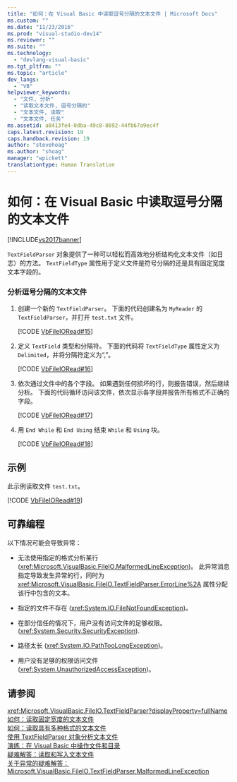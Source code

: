 ```yaml
---
title: "如何：在 Visual Basic 中读取逗号分隔的文本文件 | Microsoft Docs"
ms.custom: ""
ms.date: "11/23/2016"
ms.prod: "visual-studio-dev14"
ms.reviewer: ""
ms.suite: ""
ms.technology: 
  - "devlang-visual-basic"
ms.tgt_pltfrm: ""
ms.topic: "article"
dev_langs: 
  - "VB"
helpviewer_keywords: 
  - "文件, 分析"
  - "读取文本文件, 逗号分隔的"
  - "文本文件, 读取"
  - "文本文件, 任务"
ms.assetid: a8413fe4-0dba-49c8-8692-44fb67a9ec4f
caps.latest.revision: 19
caps.handback.revision: 19
author: "stevehoag"
ms.author: "shoag"
manager: "wpickett"
translationtype: Human Translation
---
```

# 如何：在 Visual Basic 中读取逗号分隔的文本文件
[!INCLUDE[vs2017banner](../../../../csharp/includes/vs2017banner.md)]

`TextFieldParser` 对象提供了一种可以轻松而高效地分析结构化文本文件（如日志）的方法。  `TextFieldType` 属性用于定义文件是符号分隔的还是具有固定宽度文本字段的。  
  
### 分析逗号分隔的文本文件  
  
1.  创建一个新的 `TextFieldParser`。  下面的代码创建名为 `MyReader` 的 `TextFieldParser`，并打开 `test.txt` 文件。  
  
     [!CODE [VbFileIORead#15](../CodeSnippet/VS_Snippets_VBCSharp/VbFileIORead#15)]  
  
2.  定义 `TextField` 类型和分隔符。  下面的代码将 `TextFieldType` 属性定义为 `Delimited`，并将分隔符定义为“,”。  
  
     [!CODE [VbFileIORead#16](../CodeSnippet/VS_Snippets_VBCSharp/VbFileIORead#16)]  
  
3.  依次通过文件中的各个字段。  如果遇到任何损坏的行，则报告错误，然后继续分析。  下面的代码循环访问该文件，依次显示各字段并报告所有格式不正确的字段。  
  
     [!CODE [VbFileIORead#17](../CodeSnippet/VS_Snippets_VBCSharp/VbFileIORead#17)]  
  
4.  用 `End While` 和 `End Using` 结束 `While` 和 `Using` 块。  
  
     [!CODE [VbFileIORead#18](../CodeSnippet/VS_Snippets_VBCSharp/VbFileIORead#18)]  
  
## 示例  
 此示例读取文件 `test.txt`。  
  
 [!CODE [VbFileIORead#19](../CodeSnippet/VS_Snippets_VBCSharp/VbFileIORead#19)]  
  
## 可靠编程  
 以下情况可能会导致异常：  
  
-   无法使用指定的格式分析某行 \(<xref:Microsoft.VisualBasic.FileIO.MalformedLineException>\)。  此异常消息指定导致发生异常的行，同时为 <xref:Microsoft.VisualBasic.FileIO.TextFieldParser.ErrorLine%2A> 属性分配该行中包含的文本。  
  
-   指定的文件不存在 \(<xref:System.IO.FileNotFoundException>\)。  
  
-   在部分信任的情况下，用户没有访问文件的足够权限。  \(<xref:System.Security.SecurityException>\).  
  
-   路径太长 \(<xref:System.IO.PathTooLongException>\)。  
  
-   用户没有足够的权限访问文件 \(<xref:System.UnauthorizedAccessException>\)。  
  
## 请参阅  
 <xref:Microsoft.VisualBasic.FileIO.TextFieldParser?displayProperty=fullName>   
 [如何：读取固定宽度的文本文件](../../../../visual-basic/developing-apps/programming/drives-directories-files/how-to-read-from-fixed-width-text-files.md)   
 [如何：读取具有多种格式的文本文件](../../../../visual-basic/developing-apps/programming/drives-directories-files/how-to-read-from-text-files-with-multiple-formats.md)   
 [使用 TextFieldParser 对象分析文本文件](../../../../visual-basic/developing-apps/programming/drives-directories-files/parsing-text-files-with-the-textfieldparser-object.md)   
 [演练：在 Visual Basic 中操作文件和目录](../../../../visual-basic/developing-apps/programming/drives-directories-files/walkthrough-manipulating-files-and-directories.md)   
 [疑难解答：读取和写入文本文件](../../../../visual-basic/developing-apps/programming/drives-directories-files/troubleshooting-reading-from-and-writing-to-text-files.md)   
 [关于异常的疑难解答：Microsoft.VisualBasic.FileIO.TextFieldParser.MalformedLineException](../Topic/Troubleshooting%20Exceptions:%20Microsoft.VisualBasic.FileIO.TextFieldParser.MalformedLineException.md)